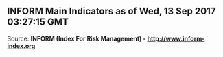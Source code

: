 ## INFORM Main Indicators as of Wed, 13 Sep 2017 03:27:15 GMT

Source: **INFORM (Index For Risk Management) - http://www.inform-index.org**